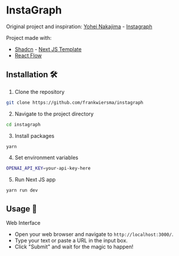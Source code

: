 # InstaGraph

Original project and inspiration: [<a href="https://twitter.com/yoheinakajima">Yohei Nakajima</a>](https://twitter.com/yoheinakajima) - [<a href="https://github.com/yoheinakajima/instagraph">Instagraph</a>](https://github.com/yoheinakajima/instagraph)

Project made with:
- [<a href="https://twitter.com/shadcn">Shadcn</a>](https://twitter.com/shadcn) - [<a href="https://github.com/shadcn/next-template">Next JS Template</a>](https://github.com/shadcn/next-template)
- [<a href="https://reactflow.dev/">React Flow</a>](https://reactflow.dev/)

## Installation 🛠️

1. Clone the repository
```bash
git clone https://github.com/frankwiersma/instagraph
```
2. Navigate to the project directory
```bash
cd instagraph
```
3. Install packages
```bash
yarn
```
4. Set environment variables
```bash
OPENAI_API_KEY=your-api-key-here
```
5. Run Next JS app
```bash
yarn run dev
```

## Usage 🎉

Web Interface
- Open your web browser and navigate to `http://localhost:3000/`.
- Type your text or paste a URL in the input box.
- Click "Submit" and wait for the magic to happen!

